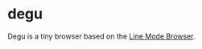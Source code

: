 # degu

Degu is a tiny browser based on the [Line Mode Browser](https://en.wikipedia.org/wiki/Line_Mode_Browser).
